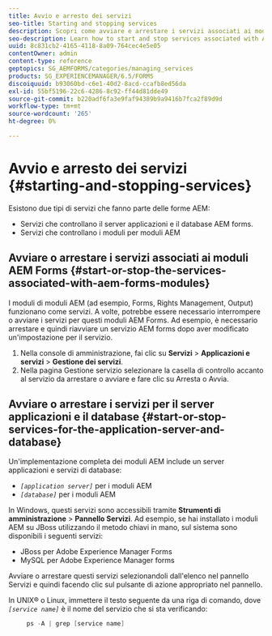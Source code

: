 ```yaml
---
title: Avvio e arresto dei servizi
seo-title: Starting and stopping services
description: Scopri come avviare e arrestare i servizi associati ai moduli AEM Forms, al server applicazioni e al database.
seo-description: Learn how to start and stop services associated with AEM Forms modules and the application server and database.
uuid: 8c831cb2-4165-4118-8a09-764cec4e5e05
contentOwner: admin
content-type: reference
geptopics: SG_AEMFORMS/categories/managing_services
products: SG_EXPERIENCEMANAGER/6.5/FORMS
discoiquuid: b93060bd-c6e1-40d2-8acd-ccafb8ed56da
exl-id: 55bf5196-22c6-4286-8c92-ff44d81dde49
source-git-commit: b220adf6fa3e9faf94389b9a9416b7fca2f89d9d
workflow-type: tm+mt
source-wordcount: '265'
ht-degree: 0%

---
```


# Avvio e arresto dei servizi {#starting-and-stopping-services}

Esistono due tipi di servizi che fanno parte delle forme AEM:

* Servizi che controllano il server applicazioni e il database AEM forms.
* Servizi che controllano i moduli per moduli AEM

## Avviare o arrestare i servizi associati ai moduli AEM Forms {#start-or-stop-the-services-associated-with-aem-forms-modules}

I moduli di moduli AEM (ad esempio, Forms, Rights Management, Output) funzionano come servizi. A volte, potrebbe essere necessario interrompere o avviare i servizi per questi moduli AEM Forms. Ad esempio, è necessario arrestare e quindi riavviare un servizio AEM forms dopo aver modificato un&#39;impostazione per il servizio.

1. Nella console di amministrazione, fai clic su **Servizi** > **Applicazioni e servizi** > **Gestione dei servizi**.
1. Nella pagina Gestione servizio selezionare la casella di controllo accanto al servizio da arrestare o avviare e fare clic su Arresta o Avvia.

## Avviare o arrestare i servizi per il server applicazioni e il database {#start-or-stop-services-for-the-application-server-and-database}

Un&#39;implementazione completa dei moduli AEM include un server applicazioni e servizi di database:

* *`[application server]`* per i moduli AEM
* *`[database]`* per i moduli AEM

In Windows, questi servizi sono accessibili tramite **Strumenti di amministrazione** > **Pannello Servizi**. Ad esempio, se hai installato i moduli AEM su JBoss utilizzando il metodo chiavi in mano, sul sistema sono disponibili i seguenti servizi:

* JBoss per Adobe Experience Manager Forms
* MySQL per Adobe Experience Manager forms

Avviare o arrestare questi servizi selezionandoli dall&#39;elenco nel pannello Servizi e quindi facendo clic sul pulsante di azione appropriato nel pannello.

In UNIX® o Linux, immettere il testo seguente da una riga di comando, dove *`[service name]`* è il nome del servizio che si sta verificando:

```java
     ps -A | grep [service name]
```
